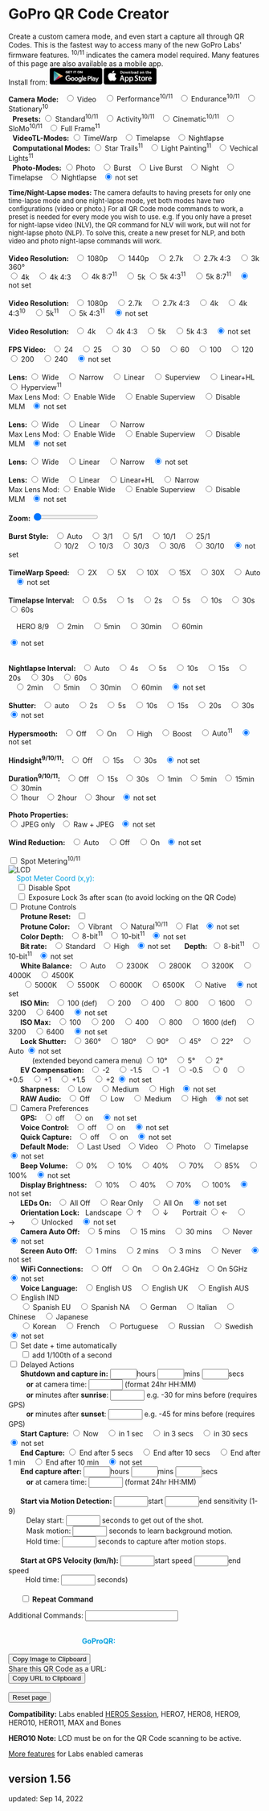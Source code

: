 #  GoPro QR Code Creator

<script src="../../jquery.min.js"></script>
<script src="../../qrcodeborder.js"></script>
<script src="../../html2canvas.min.js"></script>
<style>
        #qrcode{
            width: 100%;
        }
        div{
            width: 100%;
            display: inline-block;
        }
</style>

Create a custom camera mode, and even start a capture all through QR Codes. This is the fastest way to access many of the new GoPro Labs' firmware features. 
<sup>10/11</sup> indicates the camera model required. Many features of this page are also available as a mobile app.<br>
Install from: [![google play](../google-play-small.png)](https://play.google.com/store/apps/details?id=com.miscdata.qrcontrol)
[![apple app store](../apple-store-small.png)](https://apps.apple.com/us/app/gopro-app/id1518134202)

<b>Camera Mode:</b>&nbsp;&nbsp;
  <input type="radio" id="m1" name="mode" value="mV"> <label  for="m1">Video </label>&nbsp;&nbsp;
  <input type="radio" id="m2" name="mode" value="mVP"> <label for="m2">Performance<sup>10/11</sup></label>&nbsp;&nbsp;
  <input type="radio" id="m3" name="mode" value="mVE"> <label for="m3">Endurance<sup>10/11</sup></label>&nbsp;&nbsp;
  <input type="radio" id="m4" name="mode" value="mVS"> <label for="m4">Stationary<sup>10</sup></label><br>
  &nbsp;&nbsp;**Presets:**
  <input type="radio" id="m5" name="mode" value="mV0"> <label for="m5">Standard<sup>10/11</sup></label>&nbsp;&nbsp;
  <input type="radio" id="m6" name="mode" value="mV1"> <label for="m6">Activity<sup>10/11</sup></label>&nbsp;&nbsp;
  <input type="radio" id="m7" name="mode" value="mV2"> <label for="m7">Cinematic<sup>10/11</sup></label>&nbsp;&nbsp;
  <input type="radio" id="m8" name="mode" value="mV4"> <label for="m8">SloMo<sup>10/11</sup></label>&nbsp;&nbsp;
  <input type="radio" id="m9" name="mode" value="mV3"> <label for="m9">Full Frame<sup>11</sup></label><br>
  &nbsp;&nbsp;**VideoTL-Modes:** 
  <input type="radio" id="m10" name="mode" value="mTW"> <label for="m10">TimeWarp</label>&nbsp;&nbsp;
  <input type="radio" id="m11" name="mode" value="mT"> <label  for="m11">Timelapse</label>&nbsp;&nbsp;
  <input type="radio" id="m12" name="mode" value="mNL"> <label for="m12">Nightlapse</label><br>
  &nbsp;&nbsp;**Computational Modes:**
  <input type="radio" id="m13" name="mode" value="mST"> <label for="m13">Star Trails<sup>11</sup></label>&nbsp;&nbsp;
  <input type="radio" id="m14" name="mode" value="mLP"> <label for="m14">Light Painting<sup>11</sup></label>&nbsp;&nbsp;
  <input type="radio" id="m15" name="mode" value="mLT"> <label for="m15">Vechical Lights<sup>11</sup></label><br>
  &nbsp;&nbsp;**Photo-Modes:** 
  <input type="radio" id="m16" name="mode" value="mP">  <label for="m16">Photo</label>&nbsp;&nbsp;
  <input type="radio" id="m17" name="mode" value="mPB"> <label for="m17">Burst</label>&nbsp;&nbsp;
  <input type="radio" id="m18" name="mode" value="mL">  <label for="m18">Live Burst</label>&nbsp;&nbsp;
  <input type="radio" id="m19" name="mode" value="mPN"> <label for="m19">Night</label>&nbsp;&nbsp;
  <input type="radio" id="m20" name="mode" value="mTP"> <label for="m20">Timelapse</label>&nbsp;&nbsp;
  <input type="radio" id="m21" name="mode" value="mNP"> <label for="m21">Nightlapse</label>&nbsp;&nbsp;
  <input type="radio" id="m22" name="mode" value="" checked> <label for="m22">not set</label>&nbsp;&nbsp;<br>

<div id="noteMODE" style="font-size:13px;">
<b>Time/Night-Lapse modes:</b> The camera defaults to having presets for only one time-lapse mode and one night-lapse mode, yet both modes have two configurations (video or photo.) For all QR Code mode commands to work, a preset is needed for every mode you wish to use. e.g. If you only have a preset for night-lapse video (NLV), the QR command for NLV will work, but will not for night-lapse photo (NLP). To solve this, create a new preset for NLP, and both video and photo night-lapse commands will work.<br><br>
</div>

<div id="settingsRES">
<b>Video Resolution:</b>&nbsp;&nbsp;
  <input type="radio" id="r1"  name="res" value="r1080"> <label for="r1">1080p </label>&nbsp;&nbsp;
  <input type="radio" id="r2"  name="res" value="r1440"> <label for="r2">1440p </label>&nbsp;&nbsp;
  <input type="radio" id="r3"  name="res" value="r27"  > <label for="r3">2.7k  </label>&nbsp;&nbsp;
  <input type="radio" id="r4"  name="res" value="r27T" > <label for="r4">2.7k 4:3 </label>&nbsp;&nbsp;
  <input type="radio" id="r5"  name="res" value="r3"   > <label for="r5">3k 360°</label>&nbsp;&nbsp;<br>
  <input type="radio" id="r6"  name="res" value="r4"   > <label for="r6">4k </label>&nbsp;&nbsp;
  <input type="radio" id="r7"  name="res" value="r4T"  > <label for="r7">4k 4:3 </label>&nbsp;&nbsp;
  <input type="radio" id="r8"  name="res" value="r4X"  > <label for="r8">4k 8:7<sup>11</sup> </label>&nbsp;&nbsp;
  <input type="radio" id="r9"  name="res" value="r5"   > <label for="r9">5k </label>
  <input type="radio" id="r10" name="res" value="r5T"  > <label for="r10">5k 4:3<sup>11</sup> </label>&nbsp;&nbsp;
  <input type="radio" id="r11" name="res" value="r5X"  > <label for="r11">5k 8:7<sup>11</sup> </label>&nbsp;&nbsp;
  <input type="radio" id="r12" name="res" value="" checked> <label for="r12">not set</label><br><br>
</div>

<div id="settingsRESTLV">
<b>Video Resolution:</b>&nbsp;&nbsp;
  <input type="radio" id="rt1" name="restlv" value="r1080"> <label for="rt1">1080p </label>&nbsp;&nbsp;
  <input type="radio" id="rt2" name="restlv" value="r27" >  <label for="rt2">2.7k </label>&nbsp;&nbsp;
  <input type="radio" id="rt3" name="restlv" value="r27T" > <label for="rt3">2.7k 4:3 </label>&nbsp;&nbsp;
  <input type="radio" id="rt4" name="restlv" value="r4"   > <label for="rt4">4k </label>&nbsp;&nbsp;
  <input type="radio" id="rt5" name="restlv" value="r4T"  > <label for="rt5">4k 4:3<sup>10</sup> </label>&nbsp;&nbsp;
  <input type="radio" id="rt6" name="restlv" value="r5"   > <label for="rt4">5k<sup>11</sup> </label>&nbsp;&nbsp;
  <input type="radio" id="rt7" name="restlv" value="r5T"  > <label for="rt5">5k 4:3<sup>11</sup> </label>&nbsp;&nbsp;
  <input type="radio" id="rt8" name="restlv" value="" checked> <label for="rt8">not set</label><br><br>
 </div>
 
<div id="settingsCOMPTLV">
<b>Video Resolution:</b>&nbsp;&nbsp;
  <input type="radio" id="crt1" name="comptlv" value="r4"   > <label for="crt1">4k </label>&nbsp;&nbsp;
  <input type="radio" id="crt2" name="comptlv" value="r4T"  > <label for="crt2">4k 4:3 </label>&nbsp;&nbsp;
  <input type="radio" id="crt3" name="comptlv" value="r5"   > <label for="crt3">5k </label>&nbsp;&nbsp;
  <input type="radio" id="crt4" name="comptlv" value="r5T"  > <label for="crt4">5k 4:3 </label>&nbsp;&nbsp;
  <input type="radio" id="crt5" name="comptlv" value="" checked> <label for="crt5">not set</label><br><br>
 </div>
 
<div id="settingsFPS">
<b>FPS Video:</b>&nbsp;&nbsp;
  <input type="radio" id="p1" name="fps" value="p24">  <label for="p1">24 </label>&nbsp;&nbsp;
  <input type="radio" id="p2" name="fps" value="p25">  <label for="p2">25 </label>&nbsp;&nbsp;
  <input type="radio" id="p3" name="fps" value="p30">  <label for="p3">30 </label>&nbsp;&nbsp;
  <input type="radio" id="p4" name="fps" value="p50">  <label for="p4">50 </label>&nbsp;&nbsp;
  <input type="radio" id="p5" name="fps" value="p60">  <label for="p5">60 </label>&nbsp;&nbsp;
  <input type="radio" id="p6" name="fps" value="p100"> <label for="p6">100 </label>&nbsp;&nbsp;
  <input type="radio" id="p7" name="fps" value="p120"> <label for="p7">120 </label>&nbsp;&nbsp;
  <input type="radio" id="p8" name="fps" value="p200"> <label for="p8">200 </label>&nbsp;&nbsp;
  <input type="radio" id="p9" name="fps" value="p240"> <label for="p9">240 </label>&nbsp;&nbsp;
  <input type="radio" id="p10" name="fps" value="" checked> <label for="p10">not set</label><br><br>
</div>

<div id="settingsFOV">
<b>Lens:</b>
  <input type="radio" id="f1" name="fov" value="fW"> <label for="f1">Wide </label>&nbsp;&nbsp;
 <!-- <input type="radio" id="f2" name="fov" value="fM"> <label for="f2">Medium </label>&nbsp;&nbsp; -->
  <input type="radio" id="f2" name="fov" value="fN"> <label for="f2">Narrow </label>&nbsp;&nbsp;
  <input type="radio" id="f3" name="fov" value="fL"> <label for="f3">Linear </label>&nbsp;&nbsp;
  <input type="radio" id="f4" name="fov" value="fS"> <label for="f4">Superview </label>&nbsp;&nbsp;
  <input type="radio" id="f5" name="fov" value="fH"> <label for="f5">Linear+HL </label>&nbsp;&nbsp;
  <input type="radio" id="f6" name="fov" value="fV"> <label for="f6">Hyperview<sup>11</sup> </label><br>
  Max Lens Mod:  <input type="radio" id="f7" name="fov" value="oX1fW"> <label for="f7">Enable Wide </label>&nbsp;&nbsp;
  <input type="radio" id="f8" name="fov" value="oX1fX"> <label for="f8">Enable Superview </label>&nbsp;&nbsp;
  <input type="radio" id="f9" name="fov" value="oX0"> <label for="f9">Disable MLM</label>&nbsp;&nbsp;
  <input type="radio" id="f10" name="fov" value="" checked> <label for="f10">not set</label><br><br>
 </div>
 
<div id="settingsPFOV">
<b>Lens:</b>
  <input type="radio" id="pf1" name="pfov" value="fW"> <label for="pf1">Wide </label>&nbsp;&nbsp;
  <input type="radio" id="pf2" name="pfov" value="fL"> <label for="pf2">Linear </label>&nbsp;&nbsp;
  <input type="radio" id="pf3" name="pfov" value="fN"> <label for="pf3">Narrow </label><br>
  Max Lens Mod:  <input type="radio" id="pf4" name="pfov" value="oX1fW"> <label for="pf4">Enable Wide </label>&nbsp;&nbsp;
  <input type="radio" id="pf5" name="pfov" value="oX1fX"> <label for="pf5">Enable Superview </label>&nbsp;&nbsp;
  <input type="radio" id="pf6" name="pfov" value="oX0"> <label for="pf6">Disable MLM</label>&nbsp;&nbsp;
  <input type="radio" id="pf7" name="pfov" value="" checked> <label for="pf7">not set</label><br><br>
 </div>
  
 
<div id="settingsTLVFOV">
<b>Lens:</b>
  <input type="radio" id="tlvf1" name="tlvfov" value="fW"> <label for="tlvf1">Wide </label>&nbsp;&nbsp;
  <input type="radio" id="tlvf2" name="tlvfov" value="fL"> <label for="tlvf2">Linear </label>&nbsp;&nbsp;
  <input type="radio" id="tlvf3" name="tlvfov" value="fN"> <label for="tlvf3">Narrow </label>&nbsp;&nbsp;  
  <input type="radio" id="tlvf4" name="tlvfov" value="" checked> <label for="tlvf4">not set</label><br><br>
 </div>
  
<div id="settingsTWFOV">
<b>Lens:</b>
  <input type="radio" id="twf1" name="twfov" value="fW"> <label for="twf1">Wide </label>&nbsp;&nbsp;
  <input type="radio" id="twf2" name="twfov" value="fL"> <label for="twf2">Linear </label>&nbsp;&nbsp;
  <input type="radio" id="twf3" name="twfov" value="fH"> <label for="twf3">Linear+HL </label>&nbsp;&nbsp;
  <input type="radio" id="twf4" name="twfov" value="fN"> <label for="twf4">Narrow </label>&nbsp;&nbsp;  <br>
  Max Lens Mod:  <input type="radio" id="twf5" name="twfov" value="oX1fW"> <label for="twf5">Enable Wide </label>&nbsp;&nbsp;
  <input type="radio" id="twf6" name="twfov" value="oX1fX"> <label for="twf6">Enable Superview </label>&nbsp;&nbsp;
  <input type="radio" id="twf7" name="twfov" value="oX0"> <label for="twf7">Disable MLM</label>&nbsp;&nbsp;
  <input type="radio" id="twf8" name="twfov" value="" checked> <label for="twf8">not set</label><br><br>
 </div>
 
 
<div id="settingsZoom">
 <b>Zoom:</b> <input type="range" id="zoom" name="zoom" min="0" max="10" value="0"><label for="zoom"></label>&nbsp;&nbsp;<b id="zoomtext"></b><br><br>
</div>

<div id="settingsBurst">
<b>Burst Style:</b>&nbsp;&nbsp;
  <input type="radio" id="b1" name="burst" value="bA"> <label for="b1">Auto </label>&nbsp;&nbsp;
  <input type="radio" id="b2" name="burst" value="b3N1"> <label for="b2">3/1 </label>&nbsp;&nbsp;
  <input type="radio" id="b3" name="burst" value="b5N1"> <label for="b3">5/1 </label>&nbsp;&nbsp;
  <input type="radio" id="b4" name="burst" value="b10N1"> <label for="b4">10/1 </label>&nbsp;&nbsp;
  <input type="radio" id="b5" name="burst" value="b25N1"> <label for="b5">25/1 </label><br>&nbsp;&nbsp;&nbsp;&nbsp;&nbsp;&nbsp;&nbsp;&nbsp;&nbsp;&nbsp;&nbsp;&nbsp;&nbsp;&nbsp;&nbsp;&nbsp;&nbsp;&nbsp;&nbsp;&nbsp;&nbsp;
  <input type="radio" id="b6" name="burst" value="b10N2"> <label for="b6">10/2 </label>&nbsp;&nbsp;
  <input type="radio" id="b7" name="burst" value="b10N3"> <label for="b7">10/3 </label>&nbsp;&nbsp;
  <input type="radio" id="b8" name="burst" value="b30N3"> <label for="b8">30/3 </label>&nbsp;&nbsp;
  <input type="radio" id="b9" name="burst" value="b30N6"> <label for="b9">30/6 </label>&nbsp;&nbsp;
  <input type="radio" id="b10" name="burst" value="b30N10"> <label for="b10">30/10 </label>&nbsp;&nbsp;
  <input type="radio" id="b11" name="burst" value="" checked> <label for="b11">not set</label><br><br>
</div>

<div id="settingsTimewarp">
<b>TimeWarp Speed:</b>&nbsp;&nbsp;
  <input type="radio" id="fpswarp1"    name="fpswarp" value="p15"> <label for="fpswarp1">2X </label>&nbsp;&nbsp;
  <input type="radio" id="fpswarp2"    name="fpswarp" value="p6"> <label for="fpswarp2">5X </label>&nbsp;&nbsp;
  <input type="radio" id="fpswarp3"    name="fpswarp" value="p3"> <label for="fpswarp3">10X </label>&nbsp;&nbsp;
  <input type="radio" id="fpswarp4"    name="fpswarp" value="p2"> <label for="fpswarp4">15X </label>&nbsp;&nbsp;
  <input type="radio" id="fpswarp5"    name="fpswarp" value="p1"> <label for="fpswarp5">30X </label>&nbsp;&nbsp;
  <input type="radio" id="fpswarp6"    name="fpswarp" value="pA"> <label for="fpswarp6">Auto </label>&nbsp;&nbsp;
  <input type="radio" id="fpswarp7"    name="fpswarp" value="" checked> <label for="fpswarp7">not set</label><br><br>
</div>
 
 
<div id="settingsTimelapse">
<b>Timelapse Interval:</b>&nbsp;&nbsp;
  <input type="radio" id="fpslapse1"    name="fpslapse" value="p2"> <label for="fpslapse1">0.5s </label>&nbsp;&nbsp;
  <input type="radio" id="fpslapse2"    name="fpslapse" value="p1"> <label for="fpslapse2">1s </label>&nbsp;&nbsp;
  <input type="radio" id="fpslapse3"   name="fpslapse" value="p.2"> <label for="fpslapse3">2s </label>&nbsp;&nbsp;
  <input type="radio" id="fpslapse4"   name="fpslapse" value="p.5"> <label for="fpslapse4">5s </label>&nbsp;&nbsp;
  <input type="radio" id="fpslapse5"  name="fpslapse" value="p.10"> <label for="fpslapse5">10s </label>&nbsp;&nbsp;
  <input type="radio" id="fpslapse6"  name="fpslapse" value="p.30"> <label for="fpslapse6">30s </label>&nbsp;&nbsp;
  <input type="radio" id="fpslapse7" name="fpslapse" value="p.60"> <label for="fpslapse7">60s </label>&nbsp;&nbsp;<br>
  
  &nbsp;&nbsp;&nbsp;&nbsp;HERO 8/9&nbsp;&nbsp; <input type="radio" id="fpslapse8"  name="fpslapse" value="p.120" > <label for="fpslapse8">2min </label>&nbsp;&nbsp;
  <input type="radio" id="fpslapse9"  name="fpslapse" value="p.300" > <label for="fpslapse9">5min </label>&nbsp;&nbsp;
  <input type="radio" id="fpslapse10" name="fpslapse" value="p.1800"> <label for="fpslapse10">30min </label>&nbsp;&nbsp;
  <input type="radio" id="fpslapse11" name="fpslapse" value="p.3600"> <label for="fpslapse11">60min </label>&nbsp;&nbsp;
  
  <input type="radio" id="fpslapse12" name="fpslapse" value="" checked> <label for="fpslapse12">not set</label><br><br>
</div>
 
<div id="settingsNightlapse">
<b>Nightlapse Interval:</b>&nbsp;&nbsp;
  <input type="radio" id="fpsnight1" name="fpsnight" value="p"     > <label for="fpsnight1">Auto </label>&nbsp;&nbsp;
  <input type="radio" id="fpsnight2" name="fpsnight" value="p.4"  >  <label for="fpsnight2">4s </label>&nbsp;&nbsp;
  <input type="radio" id="fpsnight3" name="fpsnight" value="p.5"  >  <label for="fpsnight3">5s </label>&nbsp;&nbsp;
  <input type="radio" id="fpsnight4" name="fpsnight" value="p.10"  > <label for="fpsnight4">10s </label>&nbsp;&nbsp;
  <input type="radio" id="fpsnight5" name="fpsnight" value="p.15"  > <label for="fpsnight5">15s </label>&nbsp;&nbsp;
  <input type="radio" id="fpsnight6" name="fpsnight" value="p.20"  > <label for="fpsnight6">20s </label>&nbsp;&nbsp;
  <input type="radio" id="fpsnight7" name="fpsnight" value="p.30"  > <label for="fpsnight7">30s </label>&nbsp;&nbsp;
  <input type="radio" id="fpsnight8" name="fpsnight" value="p.60"  > <label for="fpsnight8">60s </label><br>&nbsp;&nbsp;
  <input type="radio" id="fpsnight9" name="fpsnight" value="p.120" > <label for="fpsnight9">2min </label>&nbsp;&nbsp;
  <input type="radio" id="fpsnight10" name="fpsnight" value="p.300" > <label for="fpsnight10">5min </label>&nbsp;&nbsp;
  <input type="radio" id="fpsnight11" name="fpsnight" value="p.1800"> <label for="fpsnight11">30min </label>&nbsp;&nbsp;
  <input type="radio" id="fpsnight12" name="fpsnight" value="p.3600"> <label for="fpsnight12">60min </label>&nbsp;&nbsp;
  <input type="radio" id="fpsnight13" name="fpsnight" value="" checked> <label for="fpsnight13">not set</label><br><br>
</div>

<div id="settingsNightexposure">
<b>Shutter:</b>&nbsp;&nbsp;
  <input type="radio" id="nightexp1" name="nightexp" value="eA" > <label for="nightexp1">auto </label>&nbsp;&nbsp;
  <input type="radio" id="nightexp2" name="nightexp" value="e2" > <label for="nightexp2">2s </label>&nbsp;&nbsp;
  <input type="radio" id="nightexp3" name="nightexp" value="e5" > <label for="nightexp3">5s </label>&nbsp;&nbsp;
  <input type="radio" id="nightexp4" name="nightexp" value="e10"> <label for="nightexp4">10s </label>&nbsp;&nbsp;
  <input type="radio" id="nightexp5" name="nightexp" value="e15"> <label for="nightexp5">15s </label>&nbsp;&nbsp;
  <input type="radio" id="nightexp6" name="nightexp" value="e20"> <label for="nightexp6">20s </label>&nbsp;&nbsp;
  <input type="radio" id="nightexp7" name="nightexp" value="e30"> <label for="nightexp7">30s </label>&nbsp;&nbsp;
  <input type="radio" id="nightexp8" name="nightexp" value="" checked> <label for="nightexp8"> not set</label><br><br>
</div>

<div id="settingsVideo">
<b>Hypersmooth:</b>&nbsp;&nbsp;
	<input type="radio" id="eis1" name="eis" value="e0"> <label for="eis1">Off</label>&nbsp;&nbsp;&nbsp;
	<input type="radio" id="eis2" name="eis" value="e1"> <label for="eis2">On</label>&nbsp;&nbsp;&nbsp;
	<input type="radio" id="eis3" name="eis" value="e2"> <label for="eis3">High</label>&nbsp;&nbsp;&nbsp;
	<input type="radio" id="eis4" name="eis" value="e3"> <label for="eis4">Boost</label>&nbsp;&nbsp;&nbsp;
	<input type="radio" id="eis5" name="eis" value="e4"> <label for="eis5">Auto<sup>11</sup></label>&nbsp;&nbsp;&nbsp;
	<input type="radio" id="eis6" name="eis" value="" checked> <label for="eis6">not set</label><br><br>
</div>

<div id="settingsHindsight">
<b>Hindsight<sup>9/10/11</sup>:</b>&nbsp;&nbsp;
	<input type="radio" id="hind1" name="hind" value="hS0"> <label for="hind1">Off</label>&nbsp;&nbsp;&nbsp;
	<input type="radio" id="hind2" name="hind" value="hS1"> <label for="hind2">15s</label>&nbsp;&nbsp;&nbsp;
	<input type="radio" id="hind3" name="hind" value="hS2"> <label for="hind3">30s</label>&nbsp;&nbsp;&nbsp;
	<input type="radio" id="hind4" name="hind" value="" checked> <label for="hind4">not set</label><br><br>
</div>

<div id="settingsDuration">
<b>Duration<sup>9/10/11</sup>:</b>&nbsp;&nbsp;
	<input type="radio" id="dur1" name="dur" value="dR0"> <label for="dur1">Off</label>&nbsp;&nbsp;
	<input type="radio" id="dur2" name="dur" value="dR15"> <label for="dur2">15s</label>&nbsp;&nbsp;
	<input type="radio" id="dur3" name="dur" value="dR30"> <label for="dur3">30s</label>&nbsp;&nbsp;
	<input type="radio" id="dur4" name="dur" value="dR60"> <label for="dur4">1min</label>&nbsp;&nbsp;
	<input type="radio" id="dur5" name="dur" value="dR300"> <label for="dur5">5min</label>&nbsp;&nbsp;
	<input type="radio" id="dur6" name="dur" value="dR900"> <label for="dur6">15min</label>&nbsp;&nbsp;
	<input type="radio" id="dur7" name="dur" value="dR1800"> <label for="dur7">30min</label><br>
	<input type="radio" id="dur8" name="dur" value="dR3600"> <label for="dur8">1hour</label>&nbsp;&nbsp;
	<input type="radio" id="dur9" name="dur" value="dR7200"> <label for="dur9">2hour</label>&nbsp;&nbsp;
	<input type="radio" id="dur10" name="dur" value="dR9999"> <label for="dur10">3hour</label>&nbsp;&nbsp;
	<input type="radio" id="dur11" name="dur" value="" checked> <label for="dur11">not set</label><br><br>
</div>

<div id="settingsPhotoRAW">
<b>Photo Properties:</b><br>
  <input type="radio" id="raw1" name="raw" value="r0"> <label for="raw1">JPEG only</label>&nbsp;&nbsp;
  <input type="radio" id="raw2" name="raw" value="r"> <label for="raw2">Raw + JPEG</label>&nbsp;&nbsp;
  <input type="radio" id="raw3" name="raw" value="" checked> <label for="raw3"> not set</label><br><br>
</div>

<div id="settingsAUDT">
<b>Wind Reduction:</b>&nbsp;&nbsp;
  <input type="radio" id="audt1" name="audt" value="aA"> <label for="audt1">Auto </label>&nbsp;&nbsp;
  <input type="radio" id="audt2" name="audt" value="aS"> <label for="audt2">Off </label>&nbsp;&nbsp;
  <input type="radio" id="audt3" name="audt" value="aW"> <label for="audt3">On</label>&nbsp;&nbsp;
  <input type="radio" id="audt4" name="audt" value="" checked> <label for="audt4"> not set</label><br><br>
</div>
<input type="checkbox" id="sm" value="oSM"> <label for="sm">Spot Metering<sup>10/11</sup></label><br>
<div id="spotMeter">
   <div id="LCD">
      <img src="https://gopro.github.io/labs/control/custom/RearCamera.png" alt="LCD"> 
   </div>
<!--
&nbsp;&nbsp;&nbsp;&nbsp;&nbsp;&nbsp;<input type="radio" id="sp1" name="placement" value="25,25"> <label for="sp1">Top Left    </label>&nbsp;&nbsp;&nbsp;&nbsp;&nbsp;&nbsp;
<input type="radio" id="sp2" name="placement" value="50,25"> <label for="sp2">Top Center  </label>&nbsp;&nbsp;&nbsp;&nbsp;
<input type="radio" id="sp3" name="placement" value="75,25"> <label for="sp3">Top Right   </label><br>&nbsp;&nbsp;&nbsp;&nbsp;
<input type="radio" id="sp4" name="placement" value="25,50"> <label for="sp4">Mid Left    </label>&nbsp;&nbsp;&nbsp;&nbsp;&nbsp;&nbsp;
<input type="radio" id="sp5" name="placement" value="50,50" checked> <label for="sp5">Center    </label>&nbsp;&nbsp;&nbsp;&nbsp;&nbsp;&nbsp;&nbsp;&nbsp;&nbsp;&nbsp;&nbsp;&nbsp;
<input type="radio" id="sp6" name="placement" value="75,50"> <label for="sp6">Mid Right   </label><br>&nbsp;&nbsp;&nbsp;&nbsp;
<input type="radio" id="sp7" name="placement" value="25,75"> <label for="sp7">Lower Left  </label>&nbsp;&nbsp;
<input type="radio" id="sp8" name="placement" value="50,75"> <label for="sp8">Lower Center</label>&nbsp;
<input type="radio" id="sp9" name="placement" value="75,75"> <label for="sp9">Lower Right </label>&nbsp;<br>&nbsp;&nbsp;&nbsp;&nbsp;
<input type="radio" id="sp10" name="placement" value="0"> <label for="sp10">Disable </label><br>&nbsp;&nbsp;&nbsp;&nbsp;
-->
&nbsp;&nbsp;&nbsp;&nbsp;<font color="#009FDF">Spot Meter Coord (x,y):</font> <em id="coordtext"></em><br>
&nbsp;&nbsp;&nbsp;&nbsp;<input type="checkbox" id="smd" value="oSM0"> <label for="smd">Disable Spot</label><br>
&nbsp;&nbsp;&nbsp;&nbsp;<input type="checkbox" id="sl" value="oSM0!2NoSL"> <label for="sl">Exposure Lock 3s after scan (to avoid locking on the QR Code)</label><br>
</div>
<div id="settingsPT">
<input type="checkbox" id="pt" value="t"> <label for="pt">Protune Controls</label><br>
</div>
<div id="settingsPTR">&nbsp;&nbsp;&nbsp;&nbsp;&nbsp;&nbsp;<b>Protune Reset:</b>&nbsp;&nbsp;
<input type="checkbox" id="ptr" value="t0"> <label for="ptr"> </label><br>
</div>
<div id="ptCOLOR">&nbsp;&nbsp;&nbsp;&nbsp;&nbsp;&nbsp;<b>Protune Color:</b>&nbsp;&nbsp;
  <input type="radio" id="ptc1" name="ptc" value="cG"> <label for="ptc1">Vibrant</label>&nbsp;&nbsp;
  <input type="radio" id="ptc2" name="ptc" value="cN"> <label for="ptc2">Natural<sup>10/11</sup></label>&nbsp;&nbsp;
  <input type="radio" id="ptc3" name="ptc" value="cF"> <label for="ptc3">Flat</label>&nbsp;&nbsp;
  <input type="radio" id="ptc4" name="ptc" value="" checked> <label for="ptc4">not set</label>
</div>
<div id="ptDEPTH">&nbsp;&nbsp;&nbsp;&nbsp;&nbsp;&nbsp;<b>Color Depth:</b>&nbsp;&nbsp;
  <input type="radio" id="ptd1" name="ptd" value="d0"> <label for="ptd1">8-bit<sup>11</sup></label>&nbsp;&nbsp;
  <input type="radio" id="ptd2" name="ptd" value="d1"> <label for="ptd2">10-bit<sup>11</sup></label>&nbsp;&nbsp;
  <input type="radio" id="ptd3" name="ptd" value="" checked> <label for="ptd3">not set</label>
</div>
<div id="ptBITRATE">&nbsp;&nbsp;&nbsp;&nbsp;&nbsp;&nbsp;<b>Bit rate:</b>&nbsp;&nbsp;
  <input type="radio" id="br1" name="br" value="b0"> <label for="br1">Standard</label>&nbsp;&nbsp;
  <input type="radio" id="br2" name="br" value="b1"> <label for="br2">High</label>&nbsp;&nbsp;
  <input type="radio" id="br3" name="br" value="" checked> <label for="br3">not set</label>&nbsp;&nbsp;&nbsp;&nbsp;&nbsp;&nbsp;
  <b>Depth:</b>&nbsp;&nbsp;<input type="radio" id="dp1" name="dp" value="d0"> <label for="dp1">8-bit<sup>11</sup></label>&nbsp;&nbsp;
  <input type="radio" id="dp2" name="dp" value="d1"> <label for="dp2">10-bit<sup>11</sup></label>&nbsp;&nbsp;
  <input type="radio" id="dp3" name="dp" value="" checked> <label for="dp3">not set</label>
  
</div>
<div id="ptWBAL">&nbsp;&nbsp;&nbsp;&nbsp;&nbsp;&nbsp;<b>White Balance:</b>&nbsp;&nbsp;
  <input type="radio" id="wb1" name="wb" value="wA" checked> <label for="wb1">Auto </label>&nbsp;&nbsp;
  <input type="radio" id="wb2" name="wb" value="w23" > <label for="wb2">2300K </label>&nbsp;&nbsp;
  <input type="radio" id="wb3" name="wb" value="w28" > <label for="wb3">2800K </label>&nbsp;&nbsp;
  <input type="radio" id="wb4" name="wb" value="w32" > <label for="wb4">3200K </label>&nbsp;&nbsp;
  <input type="radio" id="wb5" name="wb" value="w40" > <label for="wb5">4000K </label>&nbsp;&nbsp;
  <input type="radio" id="wb6" name="wb" value="w45" > <label for="wb6">4500K </label>&nbsp;<br>&nbsp;&nbsp;&nbsp;&nbsp;&nbsp;&nbsp;
  <input type="radio" id="wb7" name="wb" value="w50" > <label for="wb7">5000K </label>&nbsp;&nbsp;
  <input type="radio" id="wb8" name="wb" value="w55" > <label for="wb8">5500K </label>&nbsp;&nbsp;
  <input type="radio" id="wb9" name="wb" value="w60"> <label for="wb9">6000K </label>&nbsp;&nbsp;
  <input type="radio" id="wb10" name="wb" value="w65"> <label for="wb10">6500K </label>&nbsp;&nbsp;
  <input type="radio" id="wb11" name="wb" value="wN" > <label for="wb11">Native </label>&nbsp;&nbsp;
  <input type="radio" id="wb12" name="wb" value="" checked> <label for="wb12">not set</label>
 </div>
<div id="ptIMIN">&nbsp;&nbsp;&nbsp;&nbsp;&nbsp;&nbsp;<b>ISO Min:</b>&nbsp;&nbsp;
  <input type="radio" id="isomin1" name="isomin" value="M1" > <label for="isomin1">100 (def) </label>&nbsp;&nbsp;
  <input type="radio" id="isomin2" name="isomin" value="M2" > <label for="isomin2">200 </label>&nbsp;&nbsp;
  <input type="radio" id="isomin3" name="isomin" value="M4" > <label for="isomin3">400 </label>&nbsp;&nbsp;
  <input type="radio" id="isomin4" name="isomin" value="M8" > <label for="isomin4">800 </label>&nbsp;&nbsp;
  <input type="radio" id="isomin5" name="isomin" value="M16"> <label for="isomin5">1600 </label>&nbsp;&nbsp;
  <input type="radio" id="isomin6" name="isomin" value="M32"> <label for="isomin6">3200 </label>&nbsp;&nbsp;
  <input type="radio" id="isomin7" name="isomin" value="M64"> <label for="isomin7">6400 </label>&nbsp;&nbsp;
  <input type="radio" id="isomin8" name="isomin" value="M1" checked> <label for="isomin8">not set</label>
 </div>
<div id="ptISO">&nbsp;&nbsp;&nbsp;&nbsp;&nbsp;&nbsp;<b>ISO Max:</b>&nbsp;&nbsp;
  <input type="radio" id="iso1" name="iso" value="i1" > <label for="iso1">100 </label>&nbsp;&nbsp;
  <input type="radio" id="iso2" name="iso" value="i2" > <label for="iso2">200 </label>&nbsp;&nbsp;
  <input type="radio" id="iso3" name="iso" value="i4" > <label for="iso3">400 </label>&nbsp;&nbsp;
  <input type="radio" id="iso4" name="iso" value="i8" > <label for="iso4">800 </label>&nbsp;&nbsp;
  <input type="radio" id="iso5" name="iso" value="i16"> <label for="iso5">1600 (def) </label>&nbsp;&nbsp;
  <input type="radio" id="iso6" name="iso" value="i32"> <label for="iso6">3200 </label>&nbsp;&nbsp;
  <input type="radio" id="iso7" name="iso" value="i64"> <label for="iso7">6400 </label>&nbsp;&nbsp;
  <input type="radio" id="iso8" name="iso" value="i16" checked> <label for="iso8">not set</label>
 </div>
<div id="ptSHUT">&nbsp;&nbsp;&nbsp;&nbsp;&nbsp;&nbsp;<b>Lock Shutter:</b>&nbsp;&nbsp;
  <input type="radio" id="shut1" name="shut" value="S360"> <label for="shut1">360&deg; </label>&nbsp;&nbsp;
  <input type="radio" id="shut2" name="shut" value="S180"> <label for="shut2">180&deg; </label>&nbsp;&nbsp;
  <input type="radio" id="shut3" name="shut" value="S90" > <label for="shut3">90&deg; </label>&nbsp;&nbsp;
  <input type="radio" id="shut4" name="shut" value="S45" > <label for="shut4">45&deg; </label>&nbsp;&nbsp;
  <input type="radio" id="shut5" name="shut" value="S22" > <label for="shut5">22&deg; </label>&nbsp;&nbsp;
  <input type="radio" id="shut6" name="shut" value="S0"  > <label for="shut6">Auto</label>
  <input type="radio" id="shut7" name="shut" value="" checked> <label for="shut7">not set</label><br>&nbsp;&nbsp;&nbsp;&nbsp;&nbsp;&nbsp;&nbsp;&nbsp;&nbsp;&nbsp;&nbsp;&nbsp;(extended beyond camera menu)
  <input type="radio" id="shut8" name="shut" value="S10" > <label for="shut8">10&deg; </label>&nbsp;&nbsp;
  <input type="radio" id="shut9" name="shut" value="S5" > <label for="shut9">5&deg; </label>&nbsp;&nbsp;
  <input type="radio" id="shut10" name="shut" value="S2" > <label for="shut10">2&deg; </label>&nbsp;&nbsp;
</div>
<div id="ptEV">&nbsp;&nbsp;&nbsp;&nbsp;&nbsp;&nbsp;<b>EV Compensation:</b>&nbsp;&nbsp;
  <input type="radio" id="ev1" name="ev" value="x-2"  > <label for="ev1">-2 </label>&nbsp;&nbsp;
  <input type="radio" id="ev2" name="ev" value="x-1.5"> <label for="ev2">-1.5 </label>&nbsp;&nbsp;
  <input type="radio" id="ev3" name="ev" value="x-1"  > <label for="ev3">-1 </label>&nbsp;&nbsp;
  <input type="radio" id="ev4" name="ev" value="x-.5" > <label for="ev4">-0.5 </label>&nbsp;&nbsp;
  <input type="radio" id="ev5" name="ev" value="x0"   > <label for="ev5">0 </label>&nbsp;&nbsp;
  <input type="radio" id="ev6" name="ev" value="x.5"  > <label for="ev6">+0.5 </label>&nbsp;&nbsp;
  <input type="radio" id="ev7" name="ev" value="x1"   > <label for="ev7">+1 </label>&nbsp;&nbsp;
  <input type="radio" id="ev8" name="ev" value="x1.5" > <label for="ev8">+1.5 </label>&nbsp;&nbsp;
  <input type="radio" id="ev9" name="ev" value="x2"   > <label for="ev9">+2</label>
  <input type="radio" id="ev10" name="ev" value="" checked> <label for="ev10">not set</label>
</div>
<div id="ptSHARP">&nbsp;&nbsp;&nbsp;&nbsp;&nbsp;&nbsp;<b>Sharpness:</b>&nbsp;&nbsp;
  <input type="radio" id="sharp1" name="sharp" value="sL"> <label for="sharp1">Low </label>&nbsp;&nbsp;
  <input type="radio" id="sharp2" name="sharp" value="sM"> <label for="sharp2">Medium </label>&nbsp;&nbsp;
  <input type="radio" id="sharp3" name="sharp" value="sH"> <label for="sharp3">High</label>&nbsp;&nbsp;
  <input type="radio" id="sharp4" name="sharp" value="" checked> <label for="sharp4">not set</label>
</div>
<div id="ptAUD">&nbsp;&nbsp;&nbsp;&nbsp;&nbsp;&nbsp;<b>RAW Audio:</b>&nbsp;&nbsp;
  <input type="radio" id="aud1" name="aud" value="a"> <label for="aud1">Off </label>&nbsp;&nbsp;
  <input type="radio" id="aud2" name="aud" value="aL"> <label for="aud2">Low </label>&nbsp;&nbsp;
  <input type="radio" id="aud3" name="aud" value="aM"> <label for="aud3">Medium </label>&nbsp;&nbsp;
  <input type="radio" id="aud4" name="aud" value="aH"> <label for="aud4">High</label>&nbsp;&nbsp;
  <input type="radio" id="aud5" name="aud" value="" checked> <label for="aud5">not set</label><br>
</div>

<div id="cameraOptions">
<input type="checkbox" id="options" value=""> <label for="options">Camera Preferences</label><br>
</div>

<div id="opGPS">&nbsp;&nbsp;&nbsp;&nbsp;&nbsp;&nbsp;<b>GPS:</b>&nbsp;&nbsp;
  <input type="radio" id="gps1" name="gps" value="g0"> <label for="gps1">off </label>&nbsp;&nbsp;
  <input type="radio" id="gps2" name="gps" value="g1"> <label for="gps2">on </label>&nbsp;&nbsp;
  <input type="radio" id="gps3" name="gps" value="" checked> <label for="gps3">not set </label>
</div>
<div id="opVC">&nbsp;&nbsp;&nbsp;&nbsp;&nbsp;&nbsp;<b>Voice Control:</b>&nbsp;&nbsp; 
  <input type="radio" id="vc1" name="vc" value="v0"> <label for="vc1">off </label>&nbsp;&nbsp;
  <input type="radio" id="vc2" name="vc" value="v1"> <label for="vc2">on </label>&nbsp;&nbsp;
  <input type="radio" id="vc3" name="vc" value="" checked> <label for="vc3">not set</label>
 </div>
<div id="opQC">&nbsp;&nbsp;&nbsp;&nbsp;&nbsp;&nbsp;<b>Quick Capture:</b>&nbsp;&nbsp;  
  <input type="radio" id="qc1" name="qc" value="q0"> <label for="qc1">off </label>&nbsp;&nbsp;
  <input type="radio" id="qc2" name="qc" value="q1"> <label for="qc2">on </label>&nbsp;&nbsp;
  <input type="radio" id="qc3" name="qc" value="" checked> <label for="qc3">not set </label>
  </div>
<div id="opDM">&nbsp;&nbsp;&nbsp;&nbsp;&nbsp;&nbsp;<b>Default Mode:</b>&nbsp;&nbsp;
  <input type="radio" id="dm1" name="dm" value="dL">  <label for="dm1">Last Used</label>&nbsp;&nbsp;
  <input type="radio" id="dm2" name="dm" value="dV">  <label for="dm2">Video</label>&nbsp;&nbsp;
  <input type="radio" id="dm3" name="dm" value="dP">  <label for="dm3">Photo</label>&nbsp;&nbsp;
  <input type="radio" id="dm4" name="dm" value="dT">  <label for="dm4">Timelapse</label>&nbsp;&nbsp;
  <input type="radio" id="dm5" name="dm" value="" checked> <label for="dm5">not set</label>
</div>
<div id="opBV">&nbsp;&nbsp;&nbsp;&nbsp;&nbsp;&nbsp;<b>Beep Volume:</b>&nbsp;&nbsp; 
  <input type="radio" id="bv1" name="bv" value="V0"> <label for="bv1">0% </label>&nbsp;&nbsp;
  <input type="radio" id="bv2" name="bv" value="V1"> <label for="bv2">10% </label>&nbsp;&nbsp;
  <input type="radio" id="bv3" name="bv" value="V4"> <label for="bv3">40% </label>&nbsp;&nbsp;
  <input type="radio" id="bv4" name="bv" value="V7"> <label for="bv4">70% </label>&nbsp;&nbsp;
  <input type="radio" id="bv5" name="bv" value="V8"> <label for="bv5">85% </label>&nbsp;&nbsp;
  <input type="radio" id="bv6" name="bv" value="V9"> <label for="bv6">100% </label>&nbsp;&nbsp;
  <input type="radio" id="bv7" name="bv" value="" checked> <label for="bv7">not set</label>
  </div>
  
<div id="opDB">&nbsp;&nbsp;&nbsp;&nbsp;&nbsp;&nbsp;<b>Display Brightness:</b>&nbsp;&nbsp;
  <input type="radio" id="db1" name="db" value="B1"> <label for="db1">10% </label>&nbsp;&nbsp;
  <input type="radio" id="db2" name="db" value="B4"> <label for="db2">40% </label>&nbsp;&nbsp;
  <input type="radio" id="db3" name="db" value="B7"> <label for="db3">70% </label>&nbsp;&nbsp;
  <input type="radio" id="db4" name="db" value="B9"> <label for="db4">100% </label>&nbsp;&nbsp;
  <input type="radio" id="db5" name="db" value="" checked> <label for="db5">not set</label>
  </div>
<div id="opLO">&nbsp;&nbsp;&nbsp;&nbsp;&nbsp;&nbsp;<b>LEDs On:</b>&nbsp;&nbsp;
  <input type="radio" id="lo1" name="lo" value="D0"> <label for="lo1">All Off </label>&nbsp;&nbsp;
  <input type="radio" id="lo2" name="lo" value="D2"> <label for="lo2">Rear Only </label>&nbsp;&nbsp;
  <input type="radio" id="lo3" name="lo" value="D4"> <label for="lo3">All On </label>&nbsp;&nbsp;
  <input type="radio" id="lo4" name="lo" value="" checked> <label for="lo4">not set</label>
  </div>
<div id="opOR">&nbsp;&nbsp;&nbsp;&nbsp;&nbsp;&nbsp;<b>Orientation Lock:</b>&nbsp;&nbsp; 
  Landscape <input type="radio" id="or1" name="or" value="R1"> <label for="or1">↑</label>&nbsp;&nbsp;&nbsp;
  <input type="radio" id="or2" name="or" value="R2"> <label for="or2">↓</label>&nbsp;&nbsp;&nbsp;&nbsp;&nbsp;&nbsp;
  Portrait <input type="radio" id="or3" name="or" value="R3"> <label for="or3">←</label>&nbsp;&nbsp;&nbsp;
  <input type="radio" id="or4" name="or" value="R4"> <label for="or4">→</label>&nbsp;&nbsp;&nbsp;&nbsp;&nbsp;&nbsp;
  <input type="radio" id="or5" name="or" value="R0"> <label for="or5">Unlocked </label>&nbsp;&nbsp;
  <input type="radio" id="or6" name="or" value="" checked> <label for="or6">not set</label>
  </div>
<div id="opAO">&nbsp;&nbsp;&nbsp;&nbsp;&nbsp;&nbsp;<b>Camera Auto Off:</b>&nbsp;&nbsp; 
  <input type="radio" id="ao1" name="ao" value="C5"> <label for="ao1">5 mins </label>&nbsp;&nbsp;
  <input type="radio" id="ao2" name="ao" value="C15"> <label for="ao2">15 mins </label>&nbsp;&nbsp;
  <input type="radio" id="ao3" name="ao" value="C30"> <label for="ao3">30 mins </label>&nbsp;&nbsp;
  <input type="radio" id="ao4" name="ao" value="C"> <label for="ao4">Never </label>&nbsp;&nbsp;
  <input type="radio" id="ao5" name="ao" value="" checked> <label for="ao5">not set</label>
  </div>
<div id="opSO">&nbsp;&nbsp;&nbsp;&nbsp;&nbsp;&nbsp;<b>Screen Auto Off:</b>&nbsp;&nbsp;
  <input type="radio" id="so1" name="so" value="S1"> <label for="so1">1 mins </label>&nbsp;&nbsp;
  <input type="radio" id="so2" name="so" value="S2"> <label for="so2">2 mins </label>&nbsp;&nbsp;
  <input type="radio" id="so3" name="so" value="S3"> <label for="so3">3 mins </label>&nbsp;&nbsp;
  <input type="radio" id="so4" name="so" value="S"> <label for="so4">Never </label>&nbsp;&nbsp;
  <input type="radio" id="so5" name="so" value="" checked> <label for="so5">not set</label>
  </div>
<div id="opWC">&nbsp;&nbsp;&nbsp;&nbsp;&nbsp;&nbsp;<b>WiFi Connections:</b>&nbsp;&nbsp; 
  <input type="radio" id="wc1" name="wc" value="W0"> <label for="wc1">Off </label>&nbsp;&nbsp;
  <input type="radio" id="wc2" name="wc" value="W1"> <label for="wc2">On </label>&nbsp;&nbsp;
  <input type="radio" id="wc3" name="wc" value="W2"> <label for="wc3">On 2.4GHz</label>&nbsp;&nbsp;
  <input type="radio" id="wc4" name="wc" value="W5"> <label for="wc4">On 5GHz</label>&nbsp;&nbsp;
  <input type="radio" id="wc5" name="wc" value="" checked> <label for="wc5">not set</label>
  </div>
<div id="opLN">&nbsp;&nbsp;&nbsp;&nbsp;&nbsp;&nbsp;<b>Voice Language:</b>&nbsp;&nbsp;
  <input type="radio" id="ln1" name="ln" value="L0"> <label for="ln1">English US </label>&nbsp;&nbsp;
  <input type="radio" id="ln2" name="ln" value="L01"> <label for="ln2">English UK </label>&nbsp;&nbsp;
  <input type="radio" id="ln3" name="ln" value="L02"> <label for="ln3">English AUS </label>&nbsp;&nbsp;
  <input type="radio" id="ln4" name="ln" value="L03"> <label for="ln4">English IND </label>&nbsp;&nbsp;<br>
  &nbsp;&nbsp;&nbsp;&nbsp;&nbsp;&nbsp;<input type="radio" id="ln5" name="ln" value="L4"> <label for="ln5">Spanish EU </label>&nbsp;&nbsp;
  <input type="radio" id="ln6" name="ln" value="L41"> <label for="ln6">Spanish NA </label>&nbsp;&nbsp;
  <input type="radio" id="ln7" name="ln" value="L1"> <label for="ln7">German </label>&nbsp;&nbsp;
  <input type="radio" id="ln8" name="ln" value="L3"> <label for="ln8">Italian </label>&nbsp;&nbsp;
  <input type="radio" id="ln9" name="ln" value="L5"> <label for="ln9">Chinese </label>&nbsp;&nbsp;
  <input type="radio" id="ln10" name="ln" value="L6"> <label for="ln10">Japanese </label>&nbsp;&nbsp;<br>
  &nbsp;&nbsp;&nbsp;&nbsp;&nbsp;&nbsp;<input type="radio" id="ln11" name="ln" value="L7"> <label for="ln11">Korean </label>&nbsp;&nbsp;
  <input type="radio" id="ln12" name="ln" value="L2"> <label for="ln12">French </label>&nbsp;&nbsp;
  <input type="radio" id="ln13" name="ln" value="L8"> <label for="ln13">Portuguese </label>&nbsp;&nbsp;
  <input type="radio" id="ln14" name="ln" value="L9"> <label for="ln14">Russian </label>&nbsp;&nbsp;
  <input type="radio" id="ln15" name="ln" value="L91"> <label for="ln15">Swedish </label>&nbsp;&nbsp;
  <input type="radio" id="ln16" name="ln" value="" checked> <label for="ln16">not set</label><br>
</div>


<div id="opDT">
<input type="checkbox" id="dt" value="oT"> <label for="dt">Set date + time automatically</label><br>
</div>

<div id="opDTS">
&nbsp;&nbsp;&nbsp;&nbsp;&nbsp;&nbsp;<input type="checkbox" id="dttimecode" value=""> <label for="dttimecode">add 1/100th of a second</label><br>
</div>

<div id="cameraActions">
<input type="checkbox" id="actions" value=""> <label for="actions">Delayed Actions</label><br>
</div>

<div id="aSD">&nbsp;&nbsp;&nbsp;&nbsp;&nbsp;&nbsp;<b>Shutdown and capture in:</b>
<input type="text" id="starthrs" value="" style="width:45px">hours <input type="text" id="startmins" value="" style="width:45px">mins <input type="text" id="startsecs" value="" style="width:45px">secs <br>
&nbsp;&nbsp;&nbsp;&nbsp;&nbsp;&nbsp;&nbsp;&nbsp;&nbsp;<b>or</b> at camera time: <input type="text" id="time" value="" style="width:60px"> (format 24hr HH:MM)<br>
&nbsp;&nbsp;&nbsp;&nbsp;&nbsp;&nbsp;&nbsp;&nbsp;&nbsp;<b>or</b> minutes after <b>sunrise</b>: <input type="text" id="risemins" value="" style="width:60px"> e.g. -30 for mins before (requires GPS)<br>
&nbsp;&nbsp;&nbsp;&nbsp;&nbsp;&nbsp;&nbsp;&nbsp;&nbsp;<b>or</b> minutes after <b>sunset</b>: <input type="text" id="setmins" value="" style="width:60px"> e.g. -45 for mins before (requires GPS)<br>
</div>
<div id="aS">&nbsp;&nbsp;&nbsp;&nbsp;&nbsp;&nbsp;<b>Start Capture:</b>
  <input type="radio" id="as1" name="as" value="!S"> <label for="as1">Now </label>&nbsp;&nbsp;
  <input type="radio" id="as2" name="as" value="!1S"> <label for="as2">in 1 sec </label>&nbsp;&nbsp;
  <input type="radio" id="as3" name="as" value="!3S"> <label for="as3">in 3 secs </label>&nbsp;&nbsp;
  <input type="radio" id="as4" name="as" value="!30S"> <label for="as4">in 30 secs </label>&nbsp;&nbsp;
  <input type="radio" id="as5" name="as" value="" checked> <label for="as5">not set</label>
  </div>
<div id="aE">&nbsp;&nbsp;&nbsp;&nbsp;&nbsp;&nbsp;<b>End Capture:</b>
  <input type="radio" id="ae1" name="ae" value="!5E"> <label for="ae1">End after 5 secs </label>&nbsp;&nbsp;
  <input type="radio" id="ae2" name="ae" value="!10E"> <label for="ae2">End after 10 secs </label>&nbsp;&nbsp;
  <input type="radio" id="ae3" name="ae" value="!60E"> <label for="ae3">End after 1 min </label>&nbsp;&nbsp;
  <input type="radio" id="ae4" name="ae" value="!600E"> <label for="ae4">End after 10 min  </label>&nbsp;&nbsp;
  <input type="radio" id="ae5" name="ae" value="" checked> <label for="ae5">not set</label>
</div>
<div id="aEND">&nbsp;&nbsp;&nbsp;&nbsp;&nbsp;&nbsp;<b>End capture after:</b> 
<input type="text" id="endhrs" value="" style="width:45px">hours <input type="text" id="endmins" value="" style="width:45px">mins <input type="text" id="endsecs" value="" style="width:45px">secs <br>
&nbsp;&nbsp;&nbsp;&nbsp;&nbsp;&nbsp;&nbsp;&nbsp;&nbsp;<b>or</b> at camera time: <input type="text" id="endtime" value="" style="width:60px"> (format 24hr HH:MM)<br><br>
</div>
<div id="aSM">&nbsp;&nbsp;&nbsp;&nbsp;&nbsp;&nbsp;<b>Start via Motion Detection:</b> 
<input type="text" id="mstart" value="" style="width:60px">start <input type="text" id="mend" value="" style="width:60px">end sensitivity (1-9)<br>
&nbsp;&nbsp;&nbsp;&nbsp;&nbsp;&nbsp;&nbsp;&nbsp;&nbsp;Delay start: <input type="text" id="dhold" value="" style="width:60px"> seconds to get out of the shot.<br>
&nbsp;&nbsp;&nbsp;&nbsp;&nbsp;&nbsp;&nbsp;&nbsp;&nbsp;Mask motion: <input type="text" id="mmhold" value="" style="width:60px"> seconds to learn background motion.<br>
&nbsp;&nbsp;&nbsp;&nbsp;&nbsp;&nbsp;&nbsp;&nbsp;&nbsp;Hold time: <input type="text" id="mhold" value="" style="width:60px"> seconds to capture after motion stops.<br>
<br>
</div>
<div id="aSV">&nbsp;&nbsp;&nbsp;&nbsp;&nbsp;&nbsp;<b>Start at GPS Velocity (km/h):</b> 
<input type="text" id="vstart" value="" style="width:60px">start speed <input type="text" id="vend" value="" style="width:60px">end speed <b><br>
&nbsp;&nbsp;&nbsp;&nbsp;&nbsp;&nbsp;&nbsp;&nbsp;&nbsp;</b> Hold time: <input type="text" id="vhold" value="" style="width:60px"> seconds)<br><br>
</div>

<div id="aR">&nbsp;&nbsp;&nbsp;&nbsp;&nbsp;&nbsp;<input type="checkbox" id="repeat" value=""> <b><label for="repeat">Repeat Command</label></b><br></div>
<!--
<div id="aR">&nbsp;&nbsp;&nbsp;&nbsp;&nbsp;&nbsp;<b>Repeat command after: </b> 
<input type="text" id="repeathrs" value="" style="width:45px">hours <input type="text" id="repeatmins" value="" style="width:45px">mins <input type="text" id="repeatsecs" value="" style="width:45px">secs <br>
&nbsp;&nbsp;&nbsp;&nbsp;&nbsp;&nbsp;&nbsp;&nbsp;&nbsp;<b>or</b> delay for HH:MM <input type="text" id="repeattime" value="" style="width:60px"> <br>
&nbsp;&nbsp;&nbsp;&nbsp;&nbsp;&nbsp;&nbsp;&nbsp;&nbsp;<b>or</b> minutes after <b>sunrise</b>: <input type="text" id="repeatrisemins" value="" style="width:60px"> e.g. -30 for mins before<br>
&nbsp;&nbsp;&nbsp;&nbsp;&nbsp;&nbsp;&nbsp;&nbsp;&nbsp;<b>or</b> minutes after <b>sunset</b>: <input type="text" id="repeatsetmins" value="" style="width:60px"> e.g. -45 for mins before<br> 
</div>-->


Additional Commands: <input type="text" id="addcmd" value="">


<div id="qrcode_txt" style="width: 360px">
  <center>
  <div id="qrcode"></div><br>
  <b><font color="#009FDF">GoProQR:</font></b> <em id="qrtext"></em>
  </center>
</div>
<div id="copyshow">
<br>
<button id="copyImg">Copy Image to Clipboard</button>
</div>
<br>
Share this QR Code as a URL: <small id="urltext"></small><br>
<button id="copyBtn">Copy URL to Clipboard</button>
<br>
<br>
<button onclick="myReloadFunction()">Reset page</button>

**Compatibility:** Labs enabled [HERO5 Session](../session5), HERO7, HERO8, HERO9, HERO10, HERO11, MAX and Bones 

**HERO10 Note:** LCD must be on for the QR Code scanning to be active.<br>
        
[More features](..) for Labs enabled cameras

## version 1.56
updated: Sep 14, 2022

<script>
var clipcopy = "";
var lastcmd = "";
var lasttimecmd = "xxxxxxxxx";
var changed = false;
var ms = 0;
var lastms = 0;
var timechecked = false;
var once = true;
var even = 0;
var qrcode;
var i;

var spot_x = 50
var spot_y = 50;

function makeQR() {	
	if(once === true)
	{
		qrcode = new QRCode(document.getElementById("qrcode"), 
		{
			text : "QR Control\nReady",
			width : 400,
			height : 400,
			correctLevel : QRCode.CorrectLevel.M
		});
	}
	once = false;
}


function startTime() {	
    var today;
    var yy;
    var mm;
    var dd;
    var h;
    var m;
    var s;
	var timecodefps = 30;
	var cmd = "";
	var timenotchecked;
		
	dset("settingsRES", false);
	dset("noteMODE", false);
	dset("settingsFPS", false);
	dset("settingsFOV", false);
	dset("settingsPFOV", false);
	dset("settingsTLVFOV", false);
	dset("settingsTWFOV", false);
	dset("settingsZoom", false);
	dset("settingsRESTLV", false);
	dset("settingsCOMPTLV", false);
	dset("settingsVideo", false);
	dset("settingsHindsight", false);
	dset("settingsDuration", false);
	dset("settingsPhotoRAW", false);
	dset("settingsPT", false);
	dset("settingsPTR", false);
	dset("spotMeter", false);
	dset("settingsBurst", false);
	dset("settingsTimewarp", false);
	dset("settingsTimelapse", false);
	dset("settingsNightlapse", false);
	dset("settingsNightexposure", false);
	dset("settingsAUDT",false);
	
	dset("ptCOLOR", false);
	dset("ptDEPTH", false);
	dset("ptBITRATE", false);
	dset("ptWBAL", false);
	dset("ptISO",false);
	dset("ptIMIN",false);
	dset("ptSHUT",false);
	dset("ptIMIN",false);
	dset("ptEV",false);
	dset("ptSHARP",false);
	dset("ptAUD",false);
		
	dset("opGPS", false);
	dset("opVC", false);
	dset("opQC", false);
	dset("opDM", false);
	dset("opBV", false);
	dset("opDB", false);
	dset("opLO", false);
	dset("opOR", false);
	dset("opAO", false);
	dset("opSO", false);
	dset("opWC", false);
	dset("opLN", false);
	
	dset("aS", false);
	dset("aE", false);
	dset("aSD", false);
	dset("aEND", false);
	dset("aSM", false);
	dset("aSV", false);
	dset("aR", false);
	
	var checkedmode = 0;
	var x;
	
	for (i = 1; i < 22; i++) { 
		var mode = "m"+i;
		x = document.getElementById(mode).checked;
		if( x === true)
			checkedmode = i;
	}
	
	//m1 mV 
	//m2 mVP
	//m3 mVE
	//m4 mVS
	//m5 mV0
	//m6 mV1
	//m7 mV2
	//m8 mV3
	//m9 mV4
	//m10 mTW
	//m11 mT 
	//m12 mNL
	//m13 mP 
	//m14 mPB
	//m15 mL
	//m16 mPN
	//m17 mTP
	//m18 mNP
	
	switch(checkedmode)
	{
		default:
		case 1: //Video		
		case 2: //mVP
		case 3: //mVE
		case 4: //mVS
		case 5: //mV0
		case 6: //mV1
		case 7: //mV2
		case 8: //mV3
		case 9: //mV4
		dset("settingsRES", true);
		dset("settingsFPS", true);
		dset("settingsFOV", true);
		dset("settingsVideo", true);
		dset("settingsHindsight", true);
		dset("settingsDuration", true);
		dset("settingsPT", true);
		dset("settingsAUDT",true);
		break;
		
		case 10: //TimeWarp Video
		dset("settingsTimewarp", true);		
		dset("settingsDuration", true);
		dset("settingsRESTLV", true);
		dset("settingsTWFOV", true);
		dset("settingsPT", true);
		break;		
		
		case 11: //Timelapse Video
		dset("settingsTimelapse", true);	
		dset("settingsDuration", true);	
		dset("settingsRESTLV", true);
		dset("settingsTLVFOV", true);
		dset("settingsPT", true);
		dset("noteMODE", true);
		break;		
		
		case 12: //NL Video
		dset("settingsNightlapse", true);	
		dset("settingsNightexposure", true);
		dset("settingsDuration", true);		
		dset("settingsRESTLV", true);
		dset("settingsPT", true);
		dset("settingsTLVFOV", true);
		dset("noteMODE", true);
		break;
		
		
		case 13: //Stars
		dset("settingsTimelapse", true);	
		dset("settingsDuration", true);	
		dset("settingsCOMPTLV", true);
		dset("settingsPT", true);
		break;	
		
		case 14: //Painting
		dset("settingsTimelapse", true);	
		dset("settingsDuration", true);	
		dset("settingsCOMPTLV", true);
		dset("settingsPT", true);
		break;		
		
		case 15: //Cars
		dset("settingsTimelapse", true);	
		dset("settingsDuration", true);	
		dset("settingsCOMPTLV", true);
		dset("settingsPT", true);
		break;		
	
		case 16: //Photo
		dset("settingsPT", true);
		dset("settingsPFOV", true);
		dset("settingsPhotoRAW", true);
		break;
		
		case 17: //Burst
		dset("settingsBurst", true);
		dset("settingsPT", true);
		dset("settingsTLVFOV", true);
		dset("settingsPhotoRAW", true);
		break;
		
		case 18: //Burst Live
		dset("settingsPT", true);
		dset("settingsAUDT",true);
		break;
		
		case 19: //Night
		dset("settingsNightexposure", true);
		dset("settingsPT", true);
		dset("settingsTLVFOV", true);
		dset("settingsPhotoRAW", true);
		break;
		
		case 20: //TLP
		dset("settingsTimelapse", true);	
		dset("settingsPT", true);
		dset("settingsTLVFOV", true);
		dset("settingsPhotoRAW", true);
		dset("settingsDuration", true);
		dset("noteMODE", true);
		break;
		
		case 21: //NLP
		dset("settingsNightlapse", true);	
		dset("settingsNightexposure", true);	
		dset("settingsPT", true);
		dset("settingsTLVFOV", true);
		dset("settingsPhotoRAW", true);
		dset("settingsDuration", true);
		dset("noteMODE", true);
		break;
		
	}
	
	if(document.getElementById("sm") !== null)
	{
		document.getElementById("LCD").addEventListener('click', function (event) 
		{
			bounds=this.getBoundingClientRect();
			
			spot_x = Math.trunc((event.offsetX - 77)*100/270);
			spot_y = Math.trunc((event.offsetY-50)*100/185);
			
			if(spot_x < 10) spot_x = 10;
			if(spot_x > 90) spot_x = 90;
			if(spot_y < 10) spot_y = 10;
			if(spot_y > 90) spot_y = 90;
			
			//alert("x: " + x + " y: " + y);
		});

		document.getElementById("coordtext").innerHTML = spot_x + "%," + spot_y + "%";
			
		dset("spotMeter", document.getElementById("sm").checked);	
	}
		
	if(document.getElementById("pt") !== null)
	{
		if(document.getElementById("pt").checked === true)
			dset("settingsPTR", true);
		
		if(document.getElementById("pt").checked === true && document.getElementById("ptr").checked === false)
		{
			dset("ptCOLOR", true);
			dset("ptDEPTH", true);
			dset("ptWBAL", true);
			dset("ptISO",true);
			dset("ptIMIN",true);
			dset("ptSHUT",true);

			if(document.getElementById('iso8').checked === true)
			{
				//dset("ptSHUT",false);
				dset("ptEV",true);
			}
			else
			{
				//dset("ptSHUT",true);

				if(document.getElementById('shut7').checked === true || document.getElementById('shut6').checked === true) 
				{  // not shutter lock
					dset("ptEV",true);
				}
			}
			
			if(checkedmode >= 1 && checkedmode <= 9) //Video + audio modes
			{
				dset("ptAUD",true);
			}
			
			if(checkedmode >= 1 && checkedmode <= 12) //Video modes
			{
				dset("ptBITRATE", true);
			}
				
			dset("ptSHARP",true);
		}
	}
	
	
	if(document.getElementById("options") !== null)
	{
		if(document.getElementById("options").checked === true)
		{			
			dset("opGPS", true);
			dset("opVC", true);
			dset("opQC", true);
			dset("opDM", true);
			dset("opBV", true);
			dset("opDB", true);
			dset("opLO", true);
			dset("opOR", true);
			dset("opAO", true);
			dset("opSO", true);
			dset("opWC", true);
			dset("opLN", true);
		}
	}
	
	if(document.getElementById("actions") !== null)
	{
		if(document.getElementById("actions").checked === true)
		{
			dset("aSD", true);
			dset("aEND", true);
			dset("aSM", true);
			dset("aSV", true);
			dset("aR", true);
		}
	}
	
	cmd = dcmd(cmd,"m");  // set mode
		
	switch(checkedmode)
	{
		case 10: //TWarp
			cmd = dcmd(cmd,"fpswarp");
			break;
		case 11: //TLV
			cmd = dcmd(cmd,"fpslapse");
			break;
		case 12: //NLV	
			cmd = dcmd(cmd,"fpsnight");
			cmd = dcmd(cmd,"nightexp");
			break;
		case 17: //Burst 
			cmd = dcmd(cmd,"b");
			break;	
		case 18: //Live Burst 
			break;	
		case 19: //Night
			cmd = dcmd(cmd,"nightexp");
			break;
		case 20: //TLP
			cmd = dcmd(cmd,"fpslapse");
			break;
		case 21: //NLP	
			cmd = dcmd(cmd,"fpsnight");
			cmd = dcmd(cmd,"nightexp");
			break;
	}
	
	if(checkedmode <= 15)
	{
		if(checkedmode == 10 || checkedmode == 11 || checkedmode == 12) // TLV/TWarp Res/NLV
		{
			cmd = dcmd(cmd, "rt");
		}
		else if(checkedmode == 13 || checkedmode == 14 || checkedmode == 15) // COMP TLV
		{
			cmd = dcmd(cmd, "crt");
		}
		{
			cmd = dcmd(cmd,"r"); //RES
		}
	}
		
	if(checkedmode <= 9) // video mode
	{
		cmd = dcmd(cmd,"p"); //fps
	}
	
	if(checkedmode > 9) // not video	
	{
		if(checkedmode == 10) //TWarp
		{
			cmd = dcmd(cmd,"twf"); //fov		
		
			if(	(document.getElementById("twf1").checked === true) || //Wide
				(document.getElementById("twf2").checked === true) || //Linear
				(document.getElementById("twf3").checked === true) ) //Linear+HL
			{
				dset("settingsZoom", true);
					
				var zoom = parseInt(document.getElementById("zoom").value);
				zoom *= 10;
				document.getElementById("zoomtext").innerHTML = zoom+"%";	
				if(zoom == 100) zoom = 99;	
				
				cmd = cmd + zoom; //fov
			}
		}
		else if(checkedmode == 16) //Photo
		{
			cmd = dcmd(cmd,"pf"); //fov		
		
			if(	(document.getElementById("pf1").checked === true) || //Wide
				(document.getElementById("pf2").checked === true) ) //Linear
			{
				dset("settingsZoom", true);			
					
				var zoom = parseInt(document.getElementById("zoom").value);
				zoom *= 10;
				document.getElementById("zoomtext").innerHTML = zoom+"%";	
				if(zoom == 100) zoom = 99;	
				
				cmd = cmd + zoom; //fov
			}
		}
		else if(checkedmode == 17) //Live Burst
		{
			dset("settingsZoom", true);
					
			var zoom = parseInt(document.getElementById("zoom").value);
			zoom *= 10;
			document.getElementById("zoomtext").innerHTML = zoom+"%";	
			if(zoom == 100) zoom = 99;	
			
			cmd = cmd + "fW" + zoom; //fov
		}
		else //Everything else
		{
			cmd = dcmd(cmd,"tlvf"); //fov		
		
			if(	(document.getElementById("tlvf1").checked === true) || //Wide
				(document.getElementById("tlvf2").checked === true) ) //Linear
			{
				dset("settingsZoom", true);			
					
				var zoom = parseInt(document.getElementById("zoom").value);
				zoom *= 10;
				document.getElementById("zoomtext").innerHTML = zoom+"%";	
				if(zoom == 100) zoom = 99;	
				
				cmd = cmd + zoom; //fov
			}
		}
	}
	else
	{
		cmd = dcmd(cmd,"f"); //fov
		
		if(	(document.getElementById("f1").checked === true) || //Wide
			(document.getElementById("f3").checked === true) || //Linear
			(document.getElementById("f5").checked === true) ) //Linear+HL
		{
			dset("settingsZoom", true);			
			
			var zoom = parseInt(document.getElementById("zoom").value);
			zoom *= 10;
			document.getElementById("zoomtext").innerHTML = zoom+"%";	
			if(zoom == 100) zoom = 99;	
			
			cmd = cmd + zoom; //fov
		}
		else
		{
			dset("settingsZoom", false);
		}
	}
	
	if(checkedmode >= 16 && checkedmode <= 21) //RAW Photo modes
		cmd = dcmd(cmd,"raw"); //raw photo control
		
	if(document.getElementById("sm") !== null)
	{
		if(document.getElementById("sm").checked === true)
		{
			if(document.getElementById("smd").checked === true)
			{
				cmd = cmd + "oSM0"; 
			}
			else if(document.getElementById("sl").checked === true)
			{
				cmd = dcmd(cmd,"sl") + spot_x + "," + spot_y; //spot Lock
			}
			else
			{
				cmd = dcmd(cmd,"sm") + spot_x + "," + spot_y; //spotMeter
			}
		}
	}

	if(document.getElementById("pt").checked === true)
	{
		if(document.getElementById("ptr").checked === true)
		{
			cmd = cmd + "t0"; //protune reset
		}
		else
		{
			cmd = cmd + "t"; //protune
		}
	}
	
	cmd = dcmd(cmd,"eis"); //eis
	cmd = dcmd(cmd,"hind"); //hindsight
	cmd = dcmd(cmd,"dur"); //duration
	cmd = dcmd(cmd,"all"); //auto low light	
	cmd = dcmd(cmd,"audt"); //audio control
	
		
	if(document.getElementById("p1") !== null)
	{
		x = document.getElementById("p1").checked;
		if( x === true)
			timecodefps = 24;
	}
	if(document.getElementById("p2") !== null)
	{
		x = document.getElementById("p2").checked;
		if( x === true)
			timecodefps = 30;
	}
	if(document.getElementById("p3") !== null)
	{
		x = document.getElementById("p3").checked;
		if( x === true)
			timecodefps = 60;
	}
	if(document.getElementById("p6") !== null)
	{
		x = document.getElementById("p6").checked;
		if( x === true)
			timecodefps = 25;
	}
	if(document.getElementById("p7") !== null)
	{
		x = document.getElementById("p7").checked;
		if( x === true)
			timecodefps = 50;
	}
		
	if(document.getElementById("pt") !== null)
	{
		if(document.getElementById("pt").checked === true && document.getElementById("ptr").checked === false)
		{
			cmd = dcmd(cmd,"ptc"); //color
			cmd = dcmd(cmd,"ptd"); //depth
			cmd = dcmd(cmd,"br"); //bitrate
			cmd = dcmd(cmd,"wb"); //wb

			if(document.getElementById('iso8').checked === false)
			{
				cmd = dcmd(cmd,"iso"); //iso max
				if(document.getElementById('isomin8').checked === false)
				{
					let isomin = dcmd("","isomin"); //min
					let isomax = dcmd("","iso");    //max
				
					var min = parseInt(isomin.substring(1));
					var max = parseInt(isomax.substring(1));
					
					if(max < min)
					{
						if(max == 1) document.getElementById('isomin1').checked = true;
						if(max == 2) document.getElementById('isomin2').checked = true;
						if(max == 4) document.getElementById('isomin3').checked = true;
						if(max == 8) document.getElementById('isomin4').checked = true;
						if(max == 16) document.getElementById('isomin5').checked = true;
						if(max == 32) document.getElementById('isomin6').checked = true;
						cmd = cmd + "M" + max;    //set the min to match the max iso
					}
					else
						cmd = dcmd(cmd,"isomin"); //add iso min
						
					if(document.getElementById('shut7').checked === false)
					{
						//cmd = dcmd(cmd,"iso"); //iso max
						cmd = dcmd(cmd,"shut"); //shutter angle
					}
				}
				else if(document.getElementById('shut7').checked === false)
				{
					cmd = dcmd(cmd,"shut"); //shutter angle
				}
			} 
			else if(document.getElementById('isomin8').checked === false)
			{
				cmd = cmd + "i64"; //ADD fake ISO max
				cmd = dcmd(cmd,"isomin");//iso min
				if(document.getElementById('shut7').checked === false)
				{
					cmd = cmd + "i64"; //ADD fake max
					cmd = dcmd(cmd,"shut"); //shutter angle
				}
			}
			else if(document.getElementById('shut7').checked === false)
			{
				cmd = cmd + "i64"; //ADD fake ISO max
				cmd = dcmd(cmd,"shut"); //shutter angle				
			}
								
			cmd = dcmd(cmd,"ev"); //ev
			cmd = dcmd(cmd,"sharp"); //sharp
			cmd = dcmd(cmd,"aud"); //audio control
			cmd = dcmd(cmd,"bit"); //bitrate control
		}
	}
	
	
	
	if(document.getElementById("options") !== null)
	{
		if(document.getElementById("options").checked === true)
		{
			var opt = ""; 
			var addO = "o";
			cmd = dcmd(cmd,"gps");
			cmd = dcmd(cmd,"vc");
			cmd = dcmd(cmd,"qc");
			cmd = dcmd(cmd,"dm");
			
			opt = dcmd(addO, "bv"); if(opt != "o") { cmd = cmd + opt; addO = ""; }
			opt = dcmd(addO, "db"); if(opt != "o") { cmd = cmd + opt; addO = ""; }
			opt = dcmd(addO, "lo"); if(opt != "o") { cmd = cmd + opt; addO = ""; }
			opt = dcmd(addO, "or"); if(opt != "o") { cmd = cmd + opt; addO = ""; }
			opt = dcmd(addO, "ao"); if(opt != "o") { cmd = cmd + opt; addO = ""; }
			opt = dcmd(addO, "so"); if(opt != "o") { cmd = cmd + opt; addO = ""; }
			opt = dcmd(addO, "wc"); if(opt != "o") { cmd = cmd + opt; addO = ""; }
			opt = dcmd(addO, "ln"); if(opt != "o") { cmd = cmd + opt; addO = ""; }
		}
	}
	
	
	if(document.getElementById("actions") !== null)
	{
		if(document.getElementById("actions").checked === true)
		{			
			
		}
		else
		{
			dset("opDT", true);
		}
	}
	
	var dt = document.getElementById("dt").checked;
	
	today = new Date();
	
	if(cmd != lastcmd)
	{
		ms = today.getTime();
		changed = true;
		lastcmd = cmd;
	}
	
	if(dt === true)
	{
		dset("opDTS", true);		
		dset("copyshow", false);   // don't what user printing or sharing code with wrong date and time
	
		var frms;
		var secs = true;//document.getElementById("dtsec").checked;
		var timecode = document.getElementById("dttimecode").checked;
		
		yy = today.getFullYear() - 2000;
		mm = today.getMonth() + 1;
		dd = today.getDate();
		h = today.getHours();
		m = today.getMinutes();
		s = today.getSeconds();
		ms = today.getMilliseconds();
		
		
		frms = (h * 3600 + m * 60 + s) * timecodefps + Math.floor((timecodefps * ms) / 1000);
		
		yy = checkTime(yy);
		mm = checkTime(mm);
		dd = checkTime(dd);
		h = checkTime(h);
		m = checkTime(m);
		s = checkTime(s);
		ms = Math.floor(ms / 10); // hundredths
		ms = checkTime(ms);
	
		//var curr = today.getTime();
		
		cmd = cmd + "oT" + yy + mm + dd + h + m;
		if(secs || timecode)
		{
			cmd = cmd + s;
			if(timecode)
			{			
				cmd = cmd + "." + ms;
			}
		}
	
		timechecked = true; 
	}
	else
	{
		dset("opDTS", false);
		dset("copyshow", true);		
		
		if(timechecked === true)
		{
			ms = today.getTime();
			changed = true;
		}
		timenotchecked = false; 
	}
	
	
	var actions = document.getElementById("actions").checked;
 	if(actions === true)
	{
		var S_added = 0;
		var SM_added = 0;
		var SK_added = 0;
		if(document.getElementById("starthrs") !== null && document.getElementById("startmins") !== null && document.getElementById("time") !== null)
		{
			var newcmd = "";
			var secs = 0;
			var starttime = document.getElementById("time").value;
			secs = Number(3600 * document.getElementById("starthrs").value) + Number(60 * document.getElementById("startmins").value) + Number(document.getElementById("startsecs").value);
			var risemins = 60 * document.getElementById("risemins").value;
			var setmins = 60 * document.getElementById("setmins").value;
			if(setmins !== 0)
			{
				newcmd = "!s" + setmins + "N" + cmd + "!S";
				cmd = newcmd;
				S_added = 1;
			}
			else if(risemins !== 0)
			{
				newcmd = "!r" + risemins + "N" + cmd + "!S";
				cmd = newcmd;
				S_added = 1;
			}
			else if(secs > 0)
			{
				if(secs < 20)
				{
					newcmd = cmd + "!" + secs + "S";
					cmd = newcmd;
					S_added = 1;
				}
				else
				{
					newcmd = "!" + secs + "N" + cmd + "!S";
					cmd = newcmd;
					S_added = 1;
				}
			}
			else if(starttime.length == 5)
			{
				newcmd = "!" + starttime + "N" + cmd + "!S";
				cmd = newcmd;
				S_added = 1;
			}
		}
		
		if(document.getElementById("mstart") !== null)
		{
			var mstart = document.getElementById("mstart").value;
			if(mstart > 0)
			{
				if(S_added)	
				{
					cmd = cmd + "M" + mstart;
					SM_added = 1;
				}
				else
				{
					cmd = cmd + "!SM" + mstart;
					SM_added = 1;
				}			
			}
			
			if(document.getElementById("mend") !== null)
			{
				var mend = document.getElementById("mend").value;
				if(mend > 0 && SM_added)
				{
					cmd = cmd + "-" + mend;
				}
			}
			
			if(document.getElementById("dhold") !== null)
			{
				var dhold = document.getElementById("dhold").value;
				if(dhold > 0 && SM_added)
				{
					cmd = cmd + "D" + dhold;
				}
			}
			if(document.getElementById("mmhold") !== null)
			{
				var mmhold = document.getElementById("mmhold").value;
				if(mmhold > 0 && SM_added)
				{
					cmd = cmd + "M" + mmhold;
				}
			}
			if(document.getElementById("mhold") !== null)
			{
				var mhold = document.getElementById("mhold").value;
				if(mhold > 0 && SM_added)
				{
					cmd = cmd + "H" + mhold;
				}
			}
		}
		
		
		if(document.getElementById("vstart") !== null)
		{
			var vstart = document.getElementById("vstart").value;
			if(vstart > 0)
			{
				if(S_added)	
				{
					cmd = cmd + "K" + vstart;
					SK_added = 1;
				}
				else
				{
					cmd = cmd + "!SK" + vstart;
					SK_added = 1;
				}			
			}
			
			if(document.getElementById("vend") !== null)
			{
				var vend = document.getElementById("vend").value;
				if(vend > 0 && SK_added)
				{
					cmd = cmd + "-" + vend;
				}
			}
			if(document.getElementById("vhold") !== null)
			{
				var vhold = document.getElementById("vhold").value;
				if(vhold > 0 && SK_added)
				{
					cmd = cmd + "H" + vhold;
				}
			}
		}
		
		
		
		if(document.getElementById("endhrs") !== null && document.getElementById("endmins") !== null && document.getElementById("endsecs") !== null && document.getElementById("time") !== null)
		{
			var secs = 0;
			var endtime = document.getElementById("endtime").value;
			//var endrisemins = 60 * document.getElementById("endrisemins").value;
			//var endsetmins = 60 * document.getElementById("endsetmins").value;
			secs = Number(60 * 60 * document.getElementById("endhrs").value) + Number(60 * document.getElementById("endmins").value) + Number(document.getElementById("endsecs").value);
			/*if(endsetmins != 0)
			{
				cmd = cmd + "!s" + endsetmins + "E";
			}
			else if(endrisemins != 0)
			{
				cmd = cmd + "!r" + endrisemins + "E";
			}
			else*/ 
			if(secs > 0)
			{
				cmd = cmd + "!" + secs + "E";
			}
			else if(endtime.length == 5)
			{
				cmd = cmd + "!" + endtime + "E";
			}
		}
		
		if(document.getElementById("repeat").checked === true)
		{
			cmd = cmd + "!" + "R";
		}
		
		/*
		if(document.getElementById("repeathrs") !== null && document.getElementById("repeatmins") !== null && document.getElementById("repeatsecs") !== null && document.getElementById("time") !== null)
		{
			var secs = 0;
			var repeattime = document.getElementById("repeattime").value;
			var repeatrisemins = 60 * document.getElementById("repeatrisemins").value;
			var repeatsetmins = 60 * document.getElementById("repeatsetmins").value;
			secs = Number(60 * 60 * document.getElementById("repeathrs").value) + Number(60 * document.getElementById("repeatmins").value) + Number(document.getElementById("repeatsecs").value);
			if(repeatsetmins !== 0)
			{
				cmd = cmd + "!s" + repeatsetmins + "R";
			}
			else if(repeatrisemins !== 0)
			{
				cmd = cmd + "!r" + repeatrisemins + "R";
			}
			else if(secs > 0)
			{
				cmd = cmd + "!" + secs + "R";
			}
			else if(repeattime.length == 5)
			{
				cmd = cmd + "!" + repeattime + "R";
			}
		}*/
	}
	
	if(document.getElementById("addcmd") !== null)
	{
		cmd = cmd + document.getElementById("addcmd").value;
	}
	
	
	if(cmd != lasttimecmd)
	{
		changed = true;
	}	
	
	var delay = 200;
	
	if(changed === true)
	{	
		
		if(cmd === "") cmd = "\"QR Control\nReady\"";

		makeQR();
		
		even ++;
		{
			qrcode.clear(); 
			qrcode.makeCode(cmd);
		}
		
		if(cmd != lasttimecmd)
		{
			document.getElementById("qrtext").innerHTML = cmd;
			clipcopy = "https://gopro.github.io/labs/control/set/?cmd=" + cmd;
			document.getElementById("urltext").innerHTML = clipcopy;
			lasttimecmd = cmd;
		}		
		
		lastms = today.getTime();
		changed = false;
		
		delay = 10;
		//console.log(cmd);
	}
	
	var t = setTimeout(startTime, delay);
}
function checkTime(i) {
    if (i < 10) {i = "0" + i;}  // add zero in front of numbers < 10
    return i;
}

function dset(label, on) {
		var settings = document.getElementById(label);
		if(on === true)
		{
			if (settings.style.display === 'none') 
				settings.style.display = 'block';
		}
		else
		{
			settings.style.display = 'none';
		}
}


function dcmd(cmd, id) {
    var x;
	if(document.getElementById(id) !== null)
	{
		x = document.getElementById(id).checked;
		if( x === true)
			cmd = cmd + document.getElementById(id).value;
	}
	else
	{
		for (i = 1; i < 19; i++) { 
			var newid = id+i;
			if(document.getElementById(newid) !== null)
			{
				x = document.getElementById(newid).checked;
				if( x === true)
					cmd = cmd + document.getElementById(newid).value;
			}
		}
	}
	return cmd;
}


function myReloadFunction() {
    location.reload();
}


async function copyImageToClipboard() {
    html2canvas(document.querySelector("#qrcode_txt")).then(canvas => canvas.toBlob(blob => navigator.clipboard.write([new ClipboardItem({'image/png': blob})])));
}
async function copyTextToClipboard(text) {
	try {
		await navigator.clipboard.writeText(text);
	} catch(err) {
		alert('Error in copying text: ', err);
	}
}

function setupButtons() {	
    document.getElementById("copyBtn").onclick = function() { 
        copyTextToClipboard(clipcopy);
	};
    document.getElementById("copyImg").onclick = function() { 
        copyImageToClipboard();
	};
}

makeQR();
setupButtons();
startTime();

</script>
